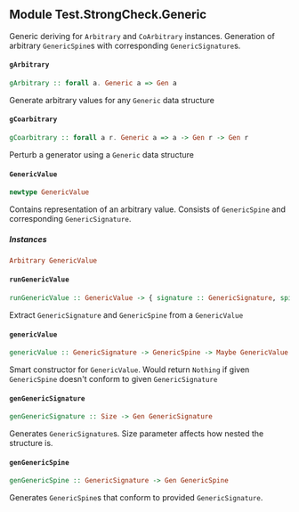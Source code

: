 ## Module Test.StrongCheck.Generic

Generic deriving for `Arbitrary` and `CoArbitrary` instances.
Generation of arbitrary `GenericSpine`s with corresponding `GenericSignature`s.

#### `gArbitrary`

``` purescript
gArbitrary :: forall a. Generic a => Gen a
```

Generate arbitrary values for any `Generic` data structure

#### `gCoarbitrary`

``` purescript
gCoarbitrary :: forall a r. Generic a => a -> Gen r -> Gen r
```

Perturb a generator using a `Generic` data structure

#### `GenericValue`

``` purescript
newtype GenericValue
```

Contains representation of an arbitrary value.
Consists of `GenericSpine` and corresponding `GenericSignature`.

##### Instances
``` purescript
Arbitrary GenericValue
```

#### `runGenericValue`

``` purescript
runGenericValue :: GenericValue -> { signature :: GenericSignature, spine :: GenericSpine }
```

Extract `GenericSignature` and `GenericSpine` from a `GenericValue`

#### `genericValue`

``` purescript
genericValue :: GenericSignature -> GenericSpine -> Maybe GenericValue
```

Smart constructor for `GenericValue`. Would return `Nothing` if given
`GenericSpine` doesn't conform to given `GenericSignature`

#### `genGenericSignature`

``` purescript
genGenericSignature :: Size -> Gen GenericSignature
```

Generates `GenericSignature`s. Size parameter affects how nested the structure is.

#### `genGenericSpine`

``` purescript
genGenericSpine :: GenericSignature -> Gen GenericSpine
```

Generates `GenericSpine`s that conform to provided `GenericSignature`.


